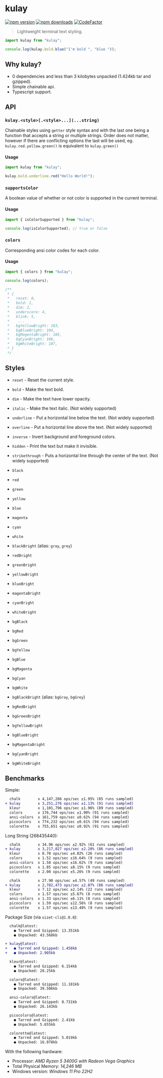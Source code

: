 # kulay

[![npm version](https://img.shields.io/npm/v/kulay)](https://www.npmjs.com/package/kulay)
[![npm downloads](https://img.shields.io/npm/dw/kulay.svg)](https://www.npmjs.com/package/kulay)
[![CodeFactor](https://www.codefactor.io/repository/github/flzyy/kulay/badge)](https://www.codefactor.io/repository/github/flzyy/kulay)

> Lightweight terminal text styling.

```ts
import kulay from "kulay";

console.log(kulay.bold.blue("I'm bold ", "blue "));
```

## Why kulay?

- 0 dependencies and less than 3 kilobytes unpacked (1.424kb tar and gzipped).
- Simple chainable api.
- Typescript support.

## API

### `kulay.<style>[.<style>...](...string)`

Chainable styles using `getter` style syntax and with the last one being a function that accepts a string or multiple strings. Order does not matter, however if there are conflicting options the last will be used, eg. `kulay.red.yellow.green()` is equivalent to `kulay.green()`

#### Usage

```js
import kulay from "kulay";

kulay.bold.underline.red("Hello World!");
```

### `supportsColor`

A boolean value of whether or not color is supported in the current terminal.

#### Usage

```js
import { isColorSupported } from "kulay";

console.log(isColorSupported); // true or false
```

### `colors`

Corresponding ansi color codes for each color.

#### Usage

```js
import { colors } from "kulay";

console.log(colors);

/**
 * {
 *   reset: 0,
 *   bold: 1,
 *   dim: 2,
 *   underscore: 4,
 *   blink: 5,
 *    ...
 *   bgYellowBright: 103,
 *   bgBlueBright: 104,
 *   bgMagentaBright: 105,
 *   bgCyanBright: 106,
 *   bgWhiteBright: 107,
 * }
 */
```

## Styles

- `reset` - Reset the current style.
- `bold` - Make the text bold.
- `dim` - Make the text have lower opacity.
- `italic` - Make the text italic. (Not widely supported)
- `underline` - Put a horizontal line below the text. (Not widely supported)
- `overline` - Put a horizontal line above the text. (Not widely supported)
- `inverse` - Invert background and foreground colors.
- `hidden` - Print the text but make it invisible.
- `strikethrough` - Puts a horizontal line through the center of the text. (Not widely supported)

- `black`
- `red`
- `green`
- `yellow`
- `blue`
- `magenta`
- `cyan`
- `white`
- `blackBright` (alias: `gray`, `grey`)
- `redBright`
- `greenBright`
- `yellowBright`
- `blueBright`
- `magentaBright`
- `cyanBright`
- `whiteBright`

- `bgBlack`
- `bgRed`
- `bgGreen`
- `bgYellow`
- `bgBlue`
- `bgMagenta`
- `bgCyan`
- `bgWhite`
- `bgBlackBright` (alias: `bgGray`, `bgGrey`)
- `bgRedBright`
- `bgGreenBright`
- `bgYellowBright`
- `bgBlueBright`
- `bgMagentaBright`
- `bgCyanBright`
- `bgWhiteBright`

## Benchmarks

Simple:

```diff
  chalk        x 4,147,286 ops/sec ±1.95% (85 runs sampled)
+ kulay        x 3,251,276 ops/sec ±1.13% (91 runs sampled)
  kleur        x 1,101,796 ops/sec ±1.96% (89 runs sampled)
  colors       x 176,744 ops/sec ±1.90% (91 runs sampled)
  ansi-colors  x 161,759 ops/sec ±0.62% (94 runs sampled)
  picocolors   x 774,232 ops/sec ±0.61% (94 runs sampled)
  colorette    x 755,651 ops/sec ±0.92% (91 runs sampled)
```

Long String (268435440):

```diff
  chalk        x 34.96 ops/sec ±2.92% (61 runs sampled)
+ kulay        x 3,217,027 ops/sec ±2.20% (86 runs sampled)
  kleur        x 8.70 ops/sec ±4.02% (26 runs sampled)
  colors       x 1.52 ops/sec ±16.64% (9 runs sampled)
  ansi-colors  x 1.58 ops/sec ±16.62% (9 runs sampled)
  picocolors   x 1.85 ops/sec ±8.15% (9 runs sampled)
  colorette    x 2.00 ops/sec ±5.26% (9 runs sampled)
```

```diff
  chalk        x 27.90 ops/sec ±4.57% (49 runs sampled)
+ kulay        x 2,782,473 ops/sec ±2.07% (86 runs sampled)
  kleur        x 7.12 ops/sec ±2.14% (22 runs sampled)
  colors       x 1.57 ops/sec ±5.67% (8 runs sampled)
  ansi-colors  x 1.33 ops/sec ±6.11% (8 runs sampled)
  picocolors   x 1.59 ops/sec ±12.56% (8 runs sampled)
  colorette    x 1.57 ops/sec ±13.40% (9 runs sampled)
```

Package Size (via `sizet-cli@1.0.8`):

```diff
  chalk@latest:
    ● Tarred and Gzipped: 13.351kb
    ● Unpacked: 43.568kb

+ kulay@latest:
+   ● Tarred and Gzipped: 1.458kb
+   ● Unpacked: 2.905kb

  kleur@latest:
    ● Tarred and Gzipped: 6.154kb
    ● Unpacked: 20.25kb

  colors@latest:
    ● Tarred and Gzipped: 11.181kb
    ● Unpacked: 39.506kb

  ansi-colors@latest:
    ● Tarred and Gzipped: 8.731kb
    ● Unpacked: 26.143kb

  picocolors@latest:
    ● Tarred and Gzipped: 2.41kb
    ● Unpacked: 5.655kb

  colorette@latest:
    ● Tarred and Gzipped: 5.019kb
    ● Unpacked: 16.978kb
```

With the following hardware:

- Processor: _AMD Ryzen 5 3400G with Radeon Vega Graphics_
- Total Physical Memory: _14,246 MB_
- Windows version: _Windows 11 Pro 22H2_
